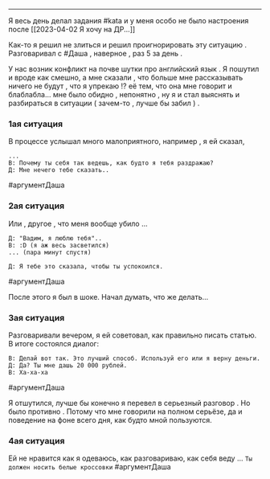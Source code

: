 ___

Я весь день делал задания #kata и у меня особо не было настроения после [[2023-04-02 Я хочу на ДР...]]

Как-то я решил не злиться и решил проигнорировать эту ситуацию . Разговаривал с #Даша , наверное , раз 5 за день .

У нас возник конфликт на почве шутки про английский язык . Я пошутил и вроде как смешно, а мне сказали , что больше мне рассказывать ничего не будут , что я упрекаю !? её тем, что она мне говорит и блаблабла... мне было обидно , непонятно , ну я и стал выяснять и разбираться в ситуации ( зачем-то , лучше бы забил ) .

### 1ая ситуация
В процессе услышал много малоприятного, например , я ей сказал, 
~~~
...
В: Почему ты себя так ведешь, как будто я тебя раздражаю?
Д: Мне нечего тебе сказать..
~~~
#аргументДаша 

### 2ая ситуация
Или , другое , что меня вообще убило ...
~~~
Д: "Вадим, я люблю тебя"..
В: :D (я аж весь засветился)
... (пара минут спустя)

Д: Я тебе это сказала, чтобы ты успокоился.
~~~
#аргументДаша 

После этого я был в шоке.
Начал думать, что же делать...

### 3ая ситуация

Разговаривали вечером, я ей советовал, как правильно писать статью.
В итоге состоялся диалог:
~~~
В: Делай вот так. Это лучший способ. Используй его или я верну деньги.
Д: Да? Ты мне дашь 20 000 рублей.
В: Ха-ха-ха
~~~
#аргументДаша 

Я отшутился, лучше бы конечно я перевел в серьезный разговор . Но было противно . Потому что мне говорили на полном серьёзе, да и поведение на фоне всего дня, как будто мной пользуются.

### 4ая ситуация

Ей не нравится как я одеваюсь, как разговариваю, как себя веду ...
`Ты должен носить белые кроссовки` #аргументДаша 